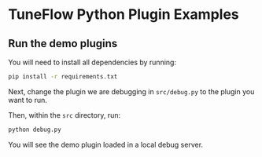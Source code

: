 # TuneFlow Python Plugin Examples

## Run the demo plugins

You will need to install all dependencies by running:

``` bash
pip install -r requirements.txt
```

Next, change the plugin we are debugging in `src/debug.py` to the plugin you want to run.

Then, within the `src` directory, run:
``` bash
python debug.py
```

You will see the demo plugin loaded in a local debug server.